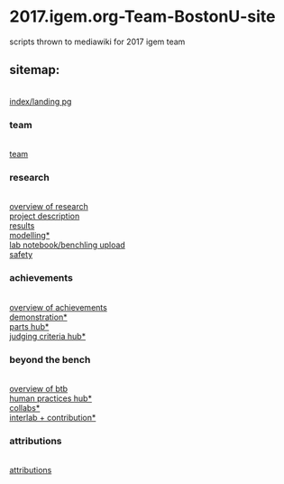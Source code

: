 # 2017.igem.org-Team-BostonU-site
scripts thrown to mediawiki for 2017 igem team<br />
<h2>sitemap:</h2><br />
<a href="http://2017.igem.org/Team:BostonU">index/landing pg</a><br />
<h3>team</h3><br />
<a href="http://2017.igem.org/Team:BostonU/Team">team</a><br />
<h3>research</h3><br />
<a href="http://2017.igem.org/Team:BostonU/Overview">overview of research</a><br />
<a href="http://2017.igem.org/Team:BostonU/Description">project description</a><br />
<a href="http://2017.igem.org/Team:BostonU/Results">results</a><br />
<a href="http://2017.igem.org/Team:BostonU/Model">modelling*</a><br />
<a href="http://2017.igem.org/Team:BostonU/Notebook">lab notebook/benchling upload</a><br />
<a href="http://2017.igem.org/Team:BostonU/Safety">safety</a><br />
<h3>achievements</h3><br />
<a href="http://2017.igem.org/Team:BostonU/Achievements">overview of achievements</a><br />
<a href="http://2017.igem.org/Team:BostonU/Demonstrate">demonstration*</a><br />
<a href="http://2017.igem.org/Team:BostonU/Parts">parts hub*</a><br />
<a href="http://2017.igem.org/Team:BostonU/JudgingCriteria">judging criteria hub*</a><br />
<h3>beyond the bench</h3><br />
<a href="http://2017.igem.org/Team:BostonU/BTB">overview of btb</a><br />
<a href="http://2017.igem.org/Team:BostonU/Demonstrate">human practices hub*</a><br />
<a href="http://2017.igem.org/Team:BostonU/Collaborations">collabs*</a><br />
<a href="http://2017.igem.org/Team:BostonU/Contribution">interlab + contribution*</a><br />
<h3>attributions</h3><br />
<a href="http://2017.igem.org/Team:BostonU/Attributions">attributions</a>
